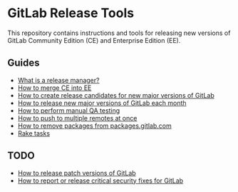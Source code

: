# GitLab Release Tools

This repository contains instructions and tools for releasing new versions of
GitLab Community Edition (CE) and Enterprise Edition (EE).

## Guides

- [What is a release manager?](doc/release-manager.md)
- [How to merge CE into EE](doc/merge-ce-into-ee.md)
- [How to create release candidates for new major versions of GitLab](doc/release-candidates.md)
- [How to release new major versions of GitLab each month](doc/monthly.md)
- [How to perform manual QA testing](doc/qa-checklist.md)
- [How to push to multiple remotes at once](doc/push-to-multiple-remotes.md)
- [How to remove packages from packages.gitlab.com](doc/remove-packages.md)
- [Rake tasks](doc/rake-tasks.md)

## TODO

- [How to release patch versions of GitLab]()
- [How to report or release critical security fixes for GitLab]()
